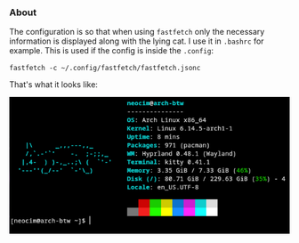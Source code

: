 ### About

The configuration is so that when using `fastfetch` only the necessary information is displayed along with the lying cat. I use it in `.bashrc` for example. This is used if the config is inside the `.config`:

```shell
fastfetch -c ~/.config/fastfetch/fastfetch.jsonc
```

That's what it looks like:

<img src="fastfetch-screenshot.png" alt="Screenshot of fastfetch">